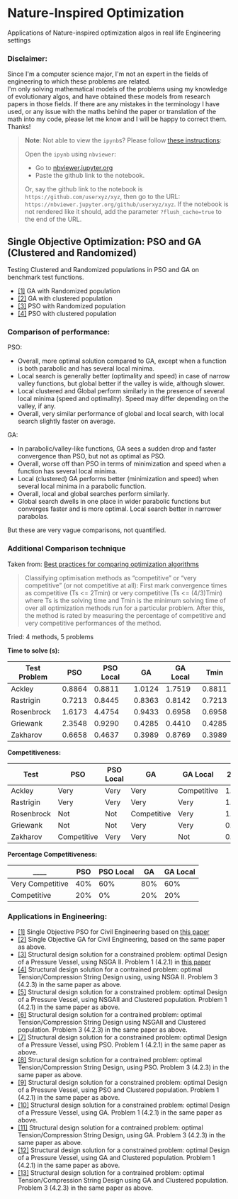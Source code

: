 # Nature-Inspired Optimization
Applications of Nature-inspired optimization algos in real life Engineering settings

### Disclaimer:
Since I'm a computer science major, I'm not an expert in the fields of engineering to which these problems are related.  
I'm only solving mathematical models of the problems using my knowledge of evolutionary algos, and have obtained these models from research papers in those fields. If there are any mistakes in the terminology I have used, or any issue with the maths behind the paper or translation of the math into my code, please let me know and I will be happy to correct them. Thanks!

> **Note**: Not able to view the `ipynb`s? Please follow [these instructions](https://github.com/iurisegtovich/PyTherm-applied-thermodynamics/issues/11#issue-184473171):  
>
> Open the `ipynb` using `nbviewer`:
> * Go to [nbviewer.jupyter.org](https://nbviewer.jupyter.org/)
> * Paste the github link to the notebook.
> 
> Or, say the github link to the notebook is `https://github.com/userxyz/xyz`, then go to the URL: `https://nbviewer.jupyter.org/github/userxyz/xyz`. If the notebook is not rendered like it should, add the parameter `?flush_cache=true` to the end of the URL.

## Single Objective Optimization: PSO and GA (Clustered and Randomized)
Testing Clustered and Randomized populations in PSO and GA on benchmark test functions.
- [[1]](benchmark_ga.ipynb) GA with Randomized population
- [[2]](benchmark_ga_clustered.ipynb) GA with clustered population
- [[3]](benchmark_pso.ipynb) PSO with Randomized population
- [[4]](benchmark_pso_clustered.ipynb) PSO with clustered population

### Comparison of performance:
PSO:
- Overall, more optimal solution compared to GA, except when a function is both parabolic and has several local minima.
- Local search is generally better (optimality and speed) in case of narrow valley functions, but global better if the valley is wide, although slower.
- Local clustered and Global perform similarly in the presence of several local minima (speed and optimality). Speed may differ depending on the valley, if any. 
- Overall, very similar performance of global and local search, with local search slightly faster on average.

GA:
- In parabolic/valley-like functions, GA sees a sudden drop and faster convergence than PSO, but not as optimal as PSO.
- Overall, worse off than PSO in terms of minimization and speed when a function has several local minima. 
- Local (clustered) GA performs better (minimization and speed) when several local minima in a parabolic function. 
- Overall, local and global searches perform similarly.
- Global search dwells in one place in wider parabolic functions but converges faster and is more optimal. Local search better in narrower parabolas.

But these are very vague comparisons, not quantified.

### Additional Comparison technique 
Taken from: [Best practices for comparing optimization algorithms](https://doi.org/10.1007/s11081-017-9366-1)   
> Classifying optimisation methods as “competitive” or “very competitive” (or not competitive at all): First mark convergence times as competitive (Ts <= 2Tmin) or very competitive  (Ts <= (4/3)Tmin) where Ts is the solving time and Tmin is the minimum solving time of over all optimization methods run for a particular problem. After this, the method is rated by measuring the percentage of competitive and very competitive performances of the method. 

Tried: 4 methods, 5 problems

**Time to solve (s):**

Test Problem | PSO | PSO Local | GA | GA Local | Tmin |  
-------------|-----|-----------|----|----------|------| 
Ackley | 0.8864 | 0.8811 | 1.0124 | 1.7519 | 0.8811 |  
Rastrigin | 0.7213 | 0.8445 | 0.8363 | 0.8142 | 0.7213 |  
Rosenbrock | 1.6173 | 4.4754 | 0.9433 | 0.6958 | 0.6958 |  
Griewank | 2.3548 | 0.9290 | 0.4285 | 0.4410 | 0.4285 |   
Zakharov | 0.6658 | 0.4637 | 0.3989 | 0.8769 | 0.3989 |   

**Competitiveness:**

Test | PSO | PSO Local | GA | GA Local | 2Tmin | 4/3 Tmin |  
---|-------|----------|----|--------|-------|--------|  
Ackley | Very | Very | Very | Competitive | 1.7622 | 1.1748 |  
Rastrigin | Very | Very | Very | Very |1.4426 | 0.9617|  
Rosenbrock | Not | Not | Competitive | Very | 1.3916 | 0.9277 |  
Griewank | Not | Not | Very | Very | 0.8570 | 0.5713 |  
Zakharov | Competitive | Very | Very | Not | 0.7978 | 0.5319 |  

**Percentage Competitiveness:**

____| PSO | PSO Local | GA | GA Local |  
---|---|--------|-----|-----|  
Very Competitive | 40% | 60% | 80% | 60% |  
Competitive | 20% | 0% | 20% | 20% |  



### Applications in Engineering:
- [[1]](PSO-Concrete.ipynb) Single Objective PSO for Civil Engineering based on [this paper](http://www.ijimt.org/vol10/832-CM0015.pdf)
- [[2]](GA_Concrete.ipynb) Single Objective GA for Civil Engineering, based on the same paper as above.
- [[3]](structural_design_1_nsga2.ipynb) Structural design solution for a constrained problem: optimal Design of a Pressure Vessel, using NSGA II. Problem 1 (4.2.1) in [this paper](https://www.aimsciences.org/article/exportPdf?id=0b2c367b-f5d5-4214-9b55-fbde31e3b7ad)
- [[4]](structural_design_3_nsga2.ipynb) Structural design solution for a contrained problem: optimal Tension/Compression String Design using, using NSGA II. Problem 3 (4.2.3) in the same paper as above.
- [[5]](clustered_design_1.ipynb) Structural design solution for a constrained problem: optimal Design of a Pressure Vessel, using NSGAII and Clustered population. Problem 1 (4.2.1) in the same paper as above.
- [[6]](clustered_design_3.ipynb) Structural design solution for a contrained problem: optimal Tension/Compression String Design using NSGAII and Clustered population. Problem 3 (4.2.3) in the same paper as above.
- [[7]](struct_design_1_pso.ipynb) Structural design solution for a constrained problem: optimal Design of a Pressure Vessel, using PSO. Problem 1 (4.2.1) in the same paper as above.
- [[8]](struct_design_3_pso.ipynb) Structural design solution for a contrained problem: optimal Tension/Compression String Design, using PSO. Problem 3 (4.2.3) in the same paper as above.
- [[9]](clustered_design_1_pso.ipynb) Structural design solution for a constrained problem: optimal Design of a Pressure Vessel, using PSO and Clustered population. Problem 1 (4.2.1) in the same paper as above.
- [[10]](structural_design_1_ga.ipynb) Structural design solution for a constrained problem: optimal Design of a Pressure Vessel, using GA. Problem 1 (4.2.1) in the same paper as above.
- [[11]](structural_design_3_ga.ipynb) Structural design solution for a contrained problem: optimal Tension/Compression String Design, using GA. Problem 3 (4.2.3) in the same paper as above.
- [[12]](clustered_design_1_ga.ipynb) Structural design solution for a constrained problem: optimal Design of a Pressure Vessel, using GA and Clustered population. Problem 1 (4.2.1) in the same paper as above.
- [[13]](clustered_design_3_ga.ipynb) Structural design solution for a contrained problem: optimal Tension/Compression String Design using GA and Clustered population. Problem 3 (4.2.3) in the same paper as above.
